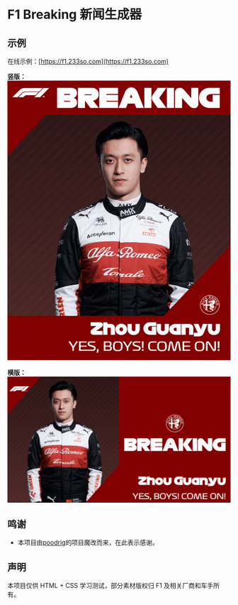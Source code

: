 # F1 Breaking 新闻生成器

## 示例

在线示例：[https://f1.233so.com](https://f1.233so.com)

**竖版：**
![示例](imgs/basic/example-vertical.png)

**横版：**
![示例](imgs/basic/example-horizontal.png)

## 鸣谢

- 本项目由[poodrig](https://poodrig.com/f1news)的项目魔改而来，在此表示感谢。

## 声明

本项目仅供 HTML + CSS 学习测试，部分素材版权归 F1 及相关厂商和车手所有。
